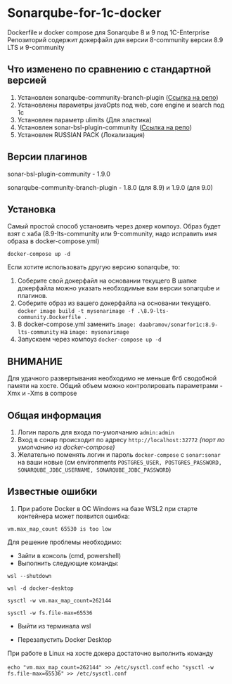 # Sonarqube-for-1c-docker

Dockerfile и docker compose для Sonarqube 8 и 9 под 1C-Enterprise
Репозиторий содержит докерфайл для версии 8-community версии 8.9 LTS и 9-community


## Что изменено по сравнению с стандартной версией

1. Установлен sonarqube-community-branch-plugin ([Ссылка на репо](https://github.com/mc1arke/sonarqube-community-branch-plugin "Ссылка на репо"))
2. Установлены параметры javaOpts под web, core engine и search под 1с
3. Установлен параметр ulimits (Для эластика)
4. Установлен sonar-bsl-plugin-community ([Ссылка на репо](https://github.com/1c-syntax/sonar-bsl-plugin-community "Ссылка на репо"))
5. Установлен RUSSIAN PACK (Локализация)

## Версии плагинов

sonar-bsl-plugin-community - 1.9.0

sonarqube-community-branch-plugin - 1.8.0 (для 8.9) и 1.9.0 (для 9.0)

## Установка

Самый простой способ установить через докер компоуз. Образ будет взят с хаба (8.9-lts-community или 9-community, надо исправить имя образа в docker-compose.yml)

```docker-compose up -d```

Если хотите использовать другую версию sonarqube, то:

1. Соберите свой докерфайл на основании текущего
В шапке докерфайла можно указать необходимые вам версии sonarqube и плагинов.
2. Соберите образ из вашего докерфайла на основании текущего.
```docker image build -t mysonarimage -f .\8.9-lts-community.Dockerfile .```
3. В docker-compose.yml заменить
```image: daabramov/sonarfor1c:8.9-lts-community``` на ```image: mysonarimage```
4. Запускаем через компоуз
```docker-compose up -d```

## ВНИМАНИЕ

Для удачного развертывания необходимо не меньше 6гб сводобной памяти на хосте.
Общий объем можно контролировать параметрами -Xmx и -Xms в compose

## Общая информация
1) Логин пароль для входа по-умолчанию ```admin:admin```
2) Вход в сонар происходит по адресу ```http://localhost:32772``` *(порт по умолчанию из docker-compose)*
3) Желательно поменять логин и пароль ```docker-compose``` с ```sonar:sonar``` на ваши новые (см environments ```POSTGRES_USER, POSTGRES_PASSWORD, SONARQUBE_JDBC_USERNAME, SONARQUBE_JDBC_PASSWORD```)

## Известные ошибки

1. При работе Docker в ОС Windows на базе WSL2 при старте контейнера может появится ошибка:

```vm.max_map_count 65530 is too low```

Для решение проблемы необходимо:

- Зайти в консоль (cmd, powershell)
- Выполнить следующие команды:

```wsl --shutdown```

```wsl -d docker-desktop```

```sysctl -w vm.max_map_count=262144```

```sysctl -w fs.file-max=65536```

- Выйти из терминала wsl

- Перезапустить Docker Desktop

При работе в Linux на хосте докера достаточно выполнить команду

```echo "vm.max_map_count=262144" >> /etc/sysctl.conf```
```echo "sysctl -w fs.file-max=65536" >> /etc/sysctl.conf```
